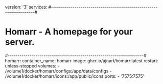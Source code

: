 version: '3'
services:
#---------------------------------------------------------------------#
#                Homarr -  A homepage for your server.                #
#---------------------------------------------------------------------#
  homarr:
    container_name: homarr
    image: ghcr.io/ajnart/homarr:latest
    restart: unless-stopped
    volumes:
      - /volume1/docker/homarr/configs:/app/data/configs
      - /volume1/docker/homarr/icons:/app/public/icons
    ports:
      - '7575:7575'
